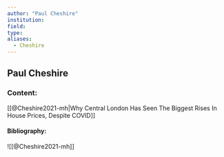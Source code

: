 ```yaml
---
author: "Paul Cheshire"
institution:
field:
type:
aliases:
  - Cheshire
---
```


## Paul Cheshire

### Content:
[[@Cheshire2021-mh|Why Central London Has Seen The Biggest Rises In House Prices, Despite COVID]]

#### Bibliography:

![[@Cheshire2021-mh]]